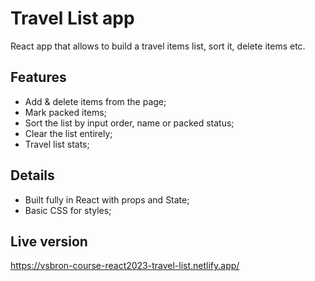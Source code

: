 # Travel List app

React app that allows to build a travel items list, sort it, delete items etc.

## Features

- Add & delete items from the page;
- Mark packed items;
- Sort the list by input order, name or packed status;
- Clear the list entirely;
- Travel list stats;

## Details

- Built fully in React with props and State;
- Basic CSS for styles;

## Live version

https://vsbron-course-react2023-travel-list.netlify.app/
